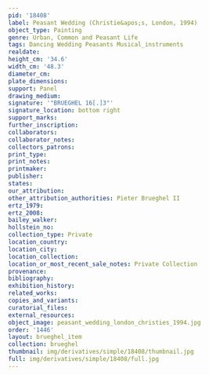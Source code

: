```yaml
---
pid: '18408'
label: Peasant Wedding (Christie&apos;s, London, 1994)
object_type: Painting
genre: Urban, Common and Peasant Life
tags: Dancing Wedding Peasants Musical_instruments
realdate: 
height_cm: '34.6'
width_cm: '48.3'
diameter_cm: 
plate_dimensions: 
support: Panel
drawing_medium: 
signature: '"BRUEGHEL 16[.]3"'
signature_location: bottom right
support_marks: 
further_inscription: 
collaborators: 
collaborator_notes: 
collectors_patrons: 
print_type: 
print_notes: 
printmaker: 
publisher: 
states: 
our_attribution: 
other_attribution_authorities: Pieter Brueghel II
ertz_1979: 
ertz_2008: 
bailey_walker: 
hollstein_no: 
collection_type: Private
location_country: 
location_city: 
location_collection: 
location_or_most_recent_sale_notes: Private Collection
provenance: 
bibliography: 
exhibition_history: 
related_works: 
copies_and_variants: 
curatorial_files: 
external_resources: 
object_image: peasant_wedding_london_christies_1994.jpg
order: '1446'
layout: brueghel_item
collection: brueghel
thumbnail: img/derivatives/simple/18408/thumbnail.jpg
full: img/derivatives/simple/18408/full.jpg
---
```

